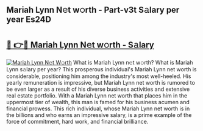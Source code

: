 ## Mariah Lynn N𝚎t w𝚘rth - Part-v3t S𝚊lary per year Es24D

# <h2><a href="http://gc4r2fl.nevu.top/?p=Mariah+Lynn">🔗 👉🔴 Mariah Lynn N𝚎t w𝚘rth - S𝚊lary</a></h2>

[![Mariah Lynn N𝚎t W𝚘rth](https://i.imgur.com/Oavwk0R.jpeg)](http://gc4r2fl.nevu.top/?p=Mariah+Lynn)
What is Mariah Lynn n𝚎t w𝚘rth? What is Mariah Lynn s𝚊lary per year?
This prosperous individual's Mariah Lynn net worth is considerable, positioning him among the industry's most well-heeled. His yearly remuneration is impressive, but Mariah Lynn net worth is rumored to be even larger as a result of his diverse business activities and extensive real estate portfolio. With a Mariah Lynn net worth that places him in the uppermost tier of wealth, this man is famed for his business acumen and financial prowess. This rich individual, whose Mariah Lynn net worth is in the billions and who earns an impressive salary, is a prime example of the force of commitment, hard work, and financial brilliance.
